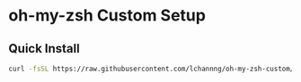 # oh-my-zsh Custom Setup

## Quick Install

```bash
curl -fsSL https://raw.githubusercontent.com/lchannng/oh-my-zsh-custom/master/install.sh | bash
```
